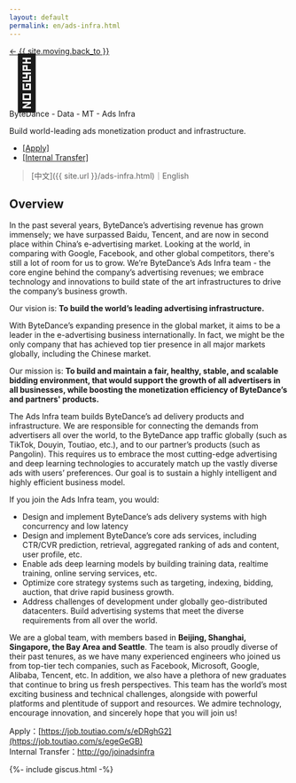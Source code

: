 ```yaml
---
layout: default
permalink: en/ads-infra.html
---
```


<style>

.busuanzi_container_page {
  float: right;
}

.busuanzi_container_page  > #busuanzi_container_page_pv {
  visibility: hidden;
}

.busuanzi_container_page:hover > #busuanzi_container_page_pv {
  visibility: visible;
}

</style>

<div class="about-page">
  <head>
    <title>Welcome to Ads Infra!</title>
  </head>
  <div class="post-back">
    <a class="black-link" href="{{ site.url | relative_url }}"> ← {{ site.moving.back_to }} </a>
    <span class="busuanzi_container_page">
      <span id="busuanzi_container_page_pv">
        <span id="busuanzi_value_page_pv"></span> View
      </span>
    </span>
  </div>
  <div class="about-header">
    <div class="about-avatar" style="font-size: 6rem; line-height: 1">🎯</div>
    <div class="about-info">
      <div class="about-your-name">
        ByteDance - Data - MT - Ads Infra
      </div>
      <p class="about-description">
        Build world-leading ads monetization product and infrastructure.
      </p>
      <ul class="social-media-list">
        <li>
          <a
            class="black-link"
            href="https://job.toutiao.com/s/egeGeGB"
            >[Apply]</a>
        </li>
        <li>
          <a
            class="black-link"
            href="http://go/joinadsinfra"
            >[Internal Transfer]</a>
        </li>
      </ul>
    </div>
  </div>

<div class="about-content e-content" itemprop="articleBody" markdown="1">

> [中文]({{ site.url }}/ads-infra.html)｜English


## Overview

In the past several years, ByteDance’s advertising revenue has grown immensely; we have surpassed Baidu, Tencent, and are now in second place within China’s e-advertising market. Looking at the world, in comparing with Google, Facebook, and other global competitors, there's still a lot of room for us to grow. We’re ByteDance’s Ads Infra team - the core engine behind the company’s advertising revenues; we embrace technology and innovations to build state of the art infrastructures to drive the company’s business growth. 
 
Our vision is: **To build the world’s leading advertising infrastructure.**
 
With ByteDance’s expanding presence in the global market, it aims to be a leader in the e-advertising business internationally. In fact, we might be the only company that has achieved top tier presence in all major markets globally, including the Chinese market.
 
Our mission is: **To build and maintain a fair, healthy, stable, and scalable bidding environment, that would support the growth of all advertisers in all businesses, while boosting the monetization efficiency of ByteDance’s and partners' products.**
 
The Ads Infra team builds ByteDance’s ad delivery products and infrastructure. We are responsible for connecting the demands from advertisers all over the world, to the ByteDance app traffic globally (such as TikTok, Douyin, Toutiao, etc.), and to our partner’s products (such as Pangolin). This requires us to embrace the most cutting-edge advertising and deep learning technologies to accurately match up the vastly diverse ads with users’ preferences. Our goal is to sustain a highly intelligent and highly efficient business model.
 
If you join the Ads Infra team, you would:
- Design and implement ByteDance’s ads delivery systems with high concurrency and low latency
- Design and implement ByteDance’s core ads services, including CTR/CVR prediction, retrieval, aggregated ranking of ads and content, user profile, etc.
- Enable ads deep learning models by building training data, realtime training, online serving  services, etc. 
- Optimize core strategy systems such as targeting, indexing, bidding, auction, that drive rapid business growth.
- Address challenges of development under globally geo-distributed datacenters. Build advertising systems that meet the diverse requirements from all over the world.  
 
We are a global team, with members based in **Beijing, Shanghai, Singapore, the Bay Area and Seattle**. The team is also proudly diverse of their past tenures, as we have many experienced engineers who joined us from top-tier tech companies, such as Facebook, Microsoft, Google, Alibaba, Tencent, etc. In addition, we also have a plethora of new graduates that continue to bring us fresh perspectives. This team has the world’s most exciting business and technical challenges, alongside with powerful platforms and plentitude of support and resources. We admire technology, encourage innovation, and sincerely hope that you will join us!

Apply：[https://job.toutiao.com/s/eDRghG2](https://job.toutiao.com/s/egeGeGB)  
Internal Transfer：[http://go/joinadsinfra](http://go/joinadsinfra)

  </div>
</div>

{%- include giscus.html -%}
